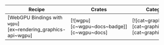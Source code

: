 | Recipe | Crates | Categories |
|--------|--------|------------|
| [WebGPU Bindings with `wgpu`][ex~rendering_graphics-api~wgpu] | [![wgpu][c~wgpu~docs~badge]][c~wgpu~docs] | [![cat~graphics][cat~graphics~badge]][cat~graphics] |
